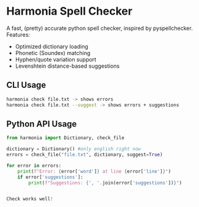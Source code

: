 # Harmonia Spell Checker

A fast, (pretty) accurate python spell checker, inspired by pyspellchecker. Features:

- Optimized dictionary loading
- Phonetic (Soundex) matching
- Hyphen/quote variation support
- Levenshtein distance-based suggestions

## CLI Usage
```bash
harmonia check file.txt -> shows errors
harmonia check file.txt --suggest -> shows errors + suggestions
```

## Python API Usage
```python
from harmonia import Dictionary, check_file

dictionary = Dictionary() #only english right now
errors = check_file("file.txt", dictionary, suggest=True)

for error in errors:
    print(f"Error: {error['word']} at line {error['line']}")
    if error['suggestions']:
        print(f"Suggestions: {', '.join(error['suggestions'])}")


Check works well!